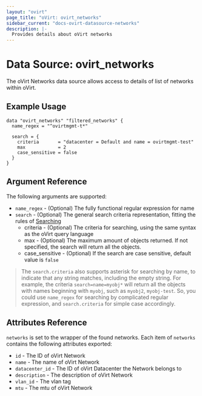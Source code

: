 ```yaml
---
layout: "ovirt"
page_title: "oVirt: ovirt_networks"
sidebar_current: "docs-ovirt-datasource-networks"
description: |-
  Provides details about oVirt networks
---
```


# Data Source: ovirt\_networks

The oVirt Networks data source allows access to details of list of networks within oVirt.

## Example Usage

```hcl
data "ovirt_networks" "filtered_networks" {
  name_regex = "^ovirtmgmt-t*"

  search = {
    criteria       = "datacenter = Default and name = ovirtmgmt-test"
    max            = 2
    case_sensitive = false
  }
}
```

## Argument Reference

The following arguments are supported:

* `name_regex` - (Optional) The fully functional regular expression for name
* `search` - (Optional) The general search criteria representation, fitting the rules of [Searching](http://ovirt.github.io/ovirt-engine-api-model/master/#_searching)
    * criteria - (Optional) The criteria for searching, using the same syntax as the oVirt query language
    * max - (Optional) The maximum amount of objects returned. If not specified, the search will return all the objects.
    * case_sensitive - (Optional) If the search are case sensitive, default value is `false`

> The `search.criteria` also supports asterisk for searching by name, to indicate that any string matches, including the empty string. For example, the criteria `search=name=myobj*` will return all the objects with names beginning with `myobj`, such as `myobj2`, `myobj-test`. So, you could use `name_regex` for searching by complicated regular expression, and `search.criteria` for simple case accordingly.

## Attributes Reference

`networks` is set to the wrapper of the found networks. Each item of `networks` contains the following attributes exported:

* `id` - The ID of oVirt Network
* `name` - The name of oVirt Network
* `datacenter_id` - The ID of oVirt Datacenter the Network belongs to
* `description` - The description of oVirt Network
* `vlan_id` - The vlan tag
* `mtu` - The mtu of oVirt Network
